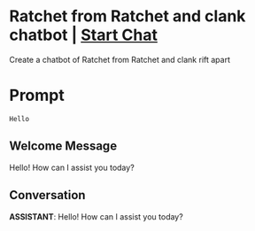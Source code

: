 

# Ratchet from Ratchet and clank chatbot | [Start Chat](https://gptcall.net/chat.html?data=%7B%22contact%22%3A%7B%22id%22%3A%22LzzQneFchrmfrzgO44bOA%22%2C%22flow%22%3Atrue%7D%7D)
Create a chatbot of Ratchet from Ratchet and clank rift apart

# Prompt

```
Hello
```

## Welcome Message
Hello! How can I assist you today?

## Conversation

**ASSISTANT**: Hello! How can I assist you today?

